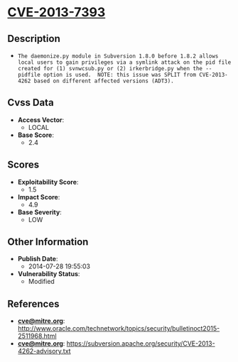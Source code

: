 
# [CVE-2013-7393](https://cve.mitre.org/cgi-bin/cvename.cgi?name=CVE-2013-7393)

## Description

- `The daemonize.py module in Subversion 1.8.0 before 1.8.2 allows local users to gain privileges via a symlink attack on the pid file created for (1) svnwcsub.py or (2) irkerbridge.py when the --pidfile option is used.  NOTE: this issue was SPLIT from CVE-2013-4262 based on different affected versions (ADT3).`

## Cvss Data

- **Access Vector**:
  - LOCAL
- **Base Score**:
  - 2.4

## Scores

- **Exploitability Score**:
  - 1.5
- **Impact Score**:
  - 4.9
- **Base Severity**:
  - LOW

## Other Information

- **Publish Date**:
  - 2014-07-28 19:55:03
- **Vulnerability Status**:
  - Modified

## References

- **cve@mitre.org**: http://www.oracle.com/technetwork/topics/security/bulletinoct2015-2511968.html
- **cve@mitre.org**: https://subversion.apache.org/security/CVE-2013-4262-advisory.txt
